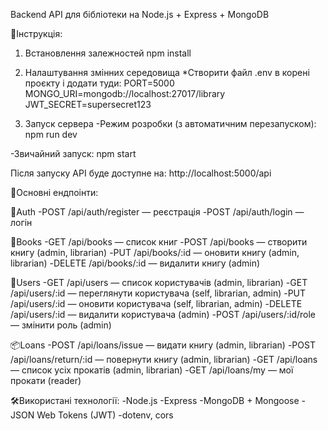 Backend API для бібліотеки на Node.js + Express + MongoDB

🚀Інструкція:

1. Встановлення залежностей
npm install

2. Налаштування змінних середовища
*Створити файл .env в корені проєкту і додати туди:
PORT=5000
MONGO_URI=mongodb://localhost:27017/library
JWT_SECRET=supersecret123

3. Запуск сервера
-Режим розробки (з автоматичним перезапуском):
npm run dev

-Звичайний запуск:
npm start

Після запуску API буде доступне на:
http://localhost:5000/api

📌Основні ендпоінти:

🔑Auth
-POST /api/auth/register — реєстрація
-POST /api/auth/login — логін

📖Books
-GET /api/books — список книг
-POST /api/books — створити книгу (admin, librarian)
-PUT /api/books/:id — оновити книгу (admin, librarian)
-DELETE /api/books/:id — видалити книгу (admin)

👤Users
-GET /api/users — список користувачів (admin, librarian)
-GET /api/users/:id — переглянути користувача (self, librarian, admin)
-PUT /api/users/:id — оновити користувача (self, librarian, admin)
-DELETE /api/users/:id — видалити користувача (admin)
-POST /api/users/:id/role — змінити роль (admin)

📦Loans
-POST /api/loans/issue — видати книгу (admin, librarian)
-POST /api/loans/return/:id — повернути книгу (admin, librarian)
-GET /api/loans — список усіх прокатів (admin, librarian)
-GET /api/loans/my — мої прокати (reader)

🛠Використані технології:
-Node.js
-Express
-MongoDB + Mongoose
-JSON Web Tokens (JWT)
-dotenv, cors
